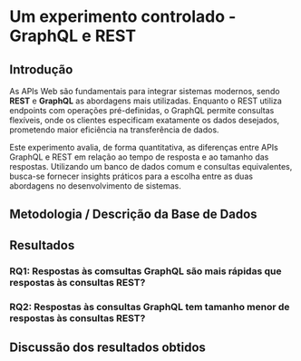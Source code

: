 # Um experimento controlado - GraphQL e REST

## Introdução

As APIs Web são fundamentais para integrar sistemas modernos, sendo **REST** e **GraphQL** as abordagens mais utilizadas. Enquanto o REST utiliza endpoints com operações pré-definidas, o GraphQL permite consultas flexíveis, onde os clientes especificam exatamente os dados desejados, prometendo maior eficiência na transferência de dados.

Este experimento avalia, de forma quantitativa, as diferenças entre APIs GraphQL e REST em relação ao tempo de resposta e ao tamanho das respostas. Utilizando um banco de dados comum e consultas equivalentes, busca-se fornecer insights práticos para a escolha entre as duas abordagens no desenvolvimento de sistemas.

## Metodologia / Descrição da Base de Dados

## Resultados

### RQ1: Respostas às comsultas GraphQL são mais rápidas que respostas às consultas REST?

### RQ2: Respostas às consultas GraphQL tem tamanho menor de respostas às consultas REST?

##  Discussão dos resultados obtidos
